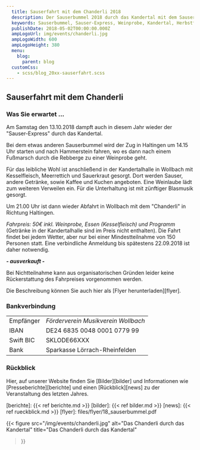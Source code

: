 ```yaml
---
  title: Sauserfahrt mit dem Chanderli 2018
  description: Der Sauserbummel 2018 durch das Kandertal mit dem Sauser-Express und der Dampfmusik.
  keywords: Sauserbummel, Sauser-Express, Weinprobe, Kandertal, Herbstfest, Degustation, Wein, Sauser
  publishDate: 2018-05-02T00:00:00.000Z
  ampLogoUrl: img/events/chanderli.jpg
  ampLogoWidth: 600
  ampLogoHeight: 380
  menu:
    blog:
      parent: blog
  customCss:
    - scss/blog_20xx-sauserfahrt.scss
---
```


## Sauserfahrt mit dem Chanderli
### Was Sie erwartet ...
Am Samstag den 13.10.2018 dampft auch in diesem Jahr wieder der "Sauser-Express"
durch das Kandertal.

Bei dem etwas anderen Sauserbummel wird der Zug in Haltingen
um 14.15 Uhr starten und nach Hammerstein fahren, wo es dann nach einem Fußmarsch
durch die Rebberge zu einer Weinprobe geht.

Für das leibliche Wohl ist anschließend
in der Kandertalhalle in Wollbach mit Kesselfleisch, Meerrettich und Sauerkraut
gesorgt. Dort werden Sauser, andere Getränke, sowie Kaffee und Kuchen angeboten.
Eine Weinlaube lädt zum weiteren Verweilen ein. Für die Unterhaltung ist mit
zünftiger Blasmusik gesorgt.

Um 21.00 Uhr ist dann wieder Abfahrt  in  Wollbach
mit dem "Chanderli" in Richtung Haltingen.

*Fahrpreis: 50€ inkl. Weinprobe, Essen (Kesselfleisch) und Programm* (Getränke in
der Kandertalhalle sind im Preis nicht enthalten). Die Fahrt findet bei jedem
Wetter, aber nur bei einer Mindestteilnahme von 150 Personen statt. Eine verbindliche
Anmeldung bis spätestens 22.09.2018 ist daher notwendig.

<p class="ausverkauft">
<b><i>- ausverkauft -</i></b>
</p>

Bei Nichtteilnahme kann aus organisatorischen Gründen leider keine Rückerstattung
des Fahrpreises vorgenommen werden.

Die Beschreibung können Sie auch hier als [Flyer herunterladen][flyer].

### Bankverbindung
| | |
|----------|----|
|Empfänger | *Förderverein Musikverein Wollbach* |
|IBAN      | DE24 6835 0048 0001 0779 99 |
|Swift BIC | SKLODE66XXX |
|Bank      | Sparkasse Lörrach-Rheinfelden |

### Rückblick
Hier, auf unserer Website finden Sie [Bilder][bilder] und Informationen wie
[Presseberichte][berichte] und einen [Rückblick][news] zu der Veranstaltung des
letzten Jahres.

[berichte]: {{< ref berichte.md >}}
[bilder]: {{< ref bilder.md >}}
[news]: {{< ref rueckblick.md >}}
[flyer]: files/flyer/18_sauserbummel.pdf

{{< figure src="/img/events/chanderli.jpg"
           alt="Das Chanderli durch das Kandertal"
           title="Das Chanderli durch das Kandertal"
>}}
